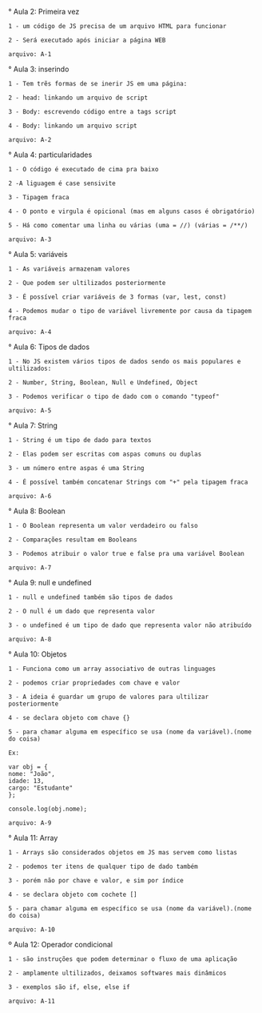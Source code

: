 ° Aula 2: Primeira vez

    1 - um código de JS precisa de um arquivo HTML para funcionar

    2 - Será executado após iniciar a página WEB

    arquivo: A-1

° Aula 3: inserindo

    1 - Tem trẽs formas de se inerir JS em uma página:

    2 - head: linkando um arquivo de script

    3 - Body: escrevendo código entre a tags script

    4 - Body: linkando um arquivo script

    arquivo: A-2

° Aula 4: particularidades

    1 - O código é executado de cima pra baixo

    2 -A liguagem é case sensivite

    3 - Tipagem fraca

    4 - O ponto e virgula é opicional (mas em alguns casos é obrigatório)

    5 - Há como comentar uma linha ou várias (uma = //) (várias = /**/)

    arquivo: A-3

° Aula 5: variáveis

    1 - As variáveis armazenam valores

    2 - Que podem ser ultilizados posteriormente

    3 - É possível criar variáveis de 3 formas (var, lest, const)

    4 - Podemos mudar o tipo de variável livremente por causa da tipagem fraca

    arquivo: A-4

° Aula 6: Tipos de dados

    1 - No JS existem vários tipos de dados sendo os mais populares e ultilizados:

    2 - Number, String, Boolean, Null e Undefined, Object

    3 - Podemos verificar o tipo de dado com o comando "typeof"

    arquivo: A-5

° Aula 7: String

    1 - String é um tipo de dado para textos

    2 - Elas podem ser escritas com aspas comuns ou duplas

    3 - um número entre aspas é uma String

    4 - É possível também concatenar Strings com "+" pela tipagem fraca

    arquivo: A-6

° Aula 8: Boolean

    1 - O Boolean representa um valor verdadeiro ou falso

    2 - Comparações resultam em Booleans

    3 - Podemos atribuir o valor true e false pra uma variável Boolean

    arquivo: A-7

° Aula 9: null e undefined

    1 - null e undefined também são tipos de dados

    2 - O null é um dado que representa valor

    3 - o undefined é um tipo de dado que representa valor não atribuído

    arquivo: A-8

° Aula 10: Objetos

    1 - Funciona como um array associativo de outras linguages

    2 - podemos criar propriedades com chave e valor

    3 - A ideia é guardar um grupo de valores para ultilizar posteriormente

    4 - se declara objeto com chave {}

    5 - para chamar alguma em específico se usa (nome da variável).(nome do coisa)

    Ex:

    var obj = {
    nome: "João",
    idade: 13,
    cargo: "Estudante"   
    };

    console.log(obj.nome);

    arquivo: A-9

° Aula 11: Array

    1 - Arrays são considerados objetos em JS mas servem como listas

    2 - podemos ter itens de qualquer tipo de dado também

    3 - porém não por chave e valor, e sim por índice

    4 - se declara objeto com cochete []

    5 - para chamar alguma em específico se usa (nome da variável).(nome do coisa)

    arquivo: A-10

º Aula 12: Operador condicional

    1 - são instruções que podem determinar o fluxo de uma aplicação

    2 - amplamente ultilizados, deixamos softwares mais dinâmicos

    3 - exemplos são if, else, else if

    arquivo: A-11